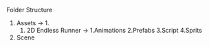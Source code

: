 Folder Structure 
1. Assets -> 1.
   1.  2D Endless Runner ->
       1.Animations
       2.Prefabs
       3.Script
       4.Sprits 
2. Scene 
   
